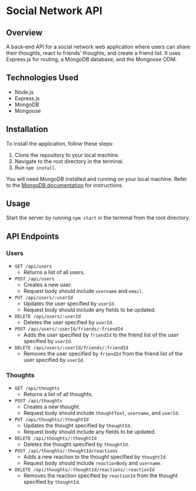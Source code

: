 # Social Network API

## Overview

A back-end API for a social network web application where users can share their thoughts, react to friends’ thoughts, and create a friend list. It uses Express.js for routing, a MongoDB database, and the Mongoose ODM.

## Technologies Used

- Node.js
- Express.js
- MongoDB
- Mongoose

## Installation

To install the application, follow these steps:

1. Clone the repository to your local machine.
2. Navigate to the root directory in the terminal.
3. Run `npm install`.

You will need MongoDB installed and running on your local machine. Refer to the [MongoDB documentation](https://docs.mongodb.com/manual/installation/) for instructions.

## Usage

Start the server by running `npm start` in the terminal from the root directory.

## API Endpoints

### Users

- `GET /api/users`
  - Returns a list of all users.
- `POST /api/users`
  - Creates a new user.
  - Request body should include `username` and `email`.
- `PUT /api/users/:userId`
  - Updates the user specified by `userId`.
  - Request body should include any fields to be updated.
- `DELETE /api/users/:userId`
  - Deletes the user specified by `userId`.
- `POST /api/users/:userId/friends/:friendId`
  - Adds the user specified by `friendId` to the friend list of the user specified by `userId`.
- `DELETE /api/users/:userId/friends/:friendId`
  - Removes the user specified by `friendId` from the friend list of the user specified by `userId`.

### Thoughts

- `GET /api/thoughts`
  - Returns a list of all thoughts.
- `POST /api/thoughts`
  - Creates a new thought.
  - Request body should include `thoughtText`, `username`, and `userId`.
- `PUT /api/thoughts/:thoughtId`
  - Updates the thought specified by `thoughtId`.
  - Request body should include any fields to be updated.
- `DELETE /api/thoughts/:thoughtId`
  - Deletes the thought specified by `thoughtId`.
- `POST /api/thoughts/:thoughtId/reactions`
  - Adds a new reaction to the thought specified by `thoughtId`.
  - Request body should include `reactionBody` and `username`.
- `DELETE /api/thoughts/:thoughtId/reactions/:reactionId`
  - Removes the reaction specified by `reactionId` from the thought specified by `thoughtId`.
